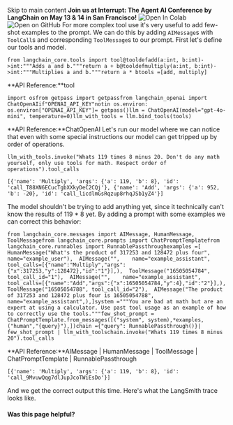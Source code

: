 Skip to main content
**Join us at Interrupt: The Agent AI Conference by LangChain on May 13 & 14 in San Francisco!**
![Open In Colab](https://colab.research.google.com/assets/colab-badge.svg)![Open on GitHub](https://img.shields.io/badge/Open%20on%20GitHub-grey?logo=github&logoColor=white)
For more complex tool use it's very useful to add few-shot examples to the prompt. We can do this by adding `AIMessage`s with `ToolCall`s and corresponding `ToolMessage`s to our prompt.
First let's define our tools and model.
```
from langchain_core.tools import tool@tooldefadd(a:int, b:int)->int:"""Adds a and b."""return a + b@tooldefmultiply(a:int, b:int)->int:"""Multiplies a and b."""return a * btools =[add, multiply]
```

**API Reference:**tool
```
import osfrom getpass import getpassfrom langchain_openai import ChatOpenAIif"OPENAI_API_KEY"notin os.environ:  os.environ["OPENAI_API_KEY"]= getpass()llm = ChatOpenAI(model="gpt-4o-mini", temperature=0)llm_with_tools = llm.bind_tools(tools)
```

**API Reference:**ChatOpenAI
Let's run our model where we can notice that even with some special instructions our model can get tripped up by order of operations.
```
llm_with_tools.invoke("Whats 119 times 8 minus 20. Don't do any math yourself, only use tools for math. Respect order of operations").tool_calls
```

```
[{'name': 'Multiply', 'args': {'a': 119, 'b': 8}, 'id': 'call_T88XN6ECucTgbXXkyDeC2CQj'}, {'name': 'Add', 'args': {'a': 952, 'b': -20}, 'id': 'call_licdlmGsRqzup8rhqJSb1yZ4'}]
```

The model shouldn't be trying to add anything yet, since it technically can't know the results of 119 * 8 yet.
By adding a prompt with some examples we can correct this behavior:
```
from langchain_core.messages import AIMessage, HumanMessage, ToolMessagefrom langchain_core.prompts import ChatPromptTemplatefrom langchain_core.runnables import RunnablePassthroughexamples =[  HumanMessage("What's the product of 317253 and 128472 plus four", name="example_user"),  AIMessage("",    name="example_assistant",    tool_calls=[{"name":"Multiply","args":{"x":317253,"y":128472},"id":"1"}],),  ToolMessage("16505054784", tool_call_id="1"),  AIMessage("",    name="example_assistant",    tool_calls=[{"name":"Add","args":{"x":16505054784,"y":4},"id":"2"}],),  ToolMessage("16505054788", tool_call_id="2"),  AIMessage("The product of 317253 and 128472 plus four is 16505054788",    name="example_assistant",),]system ="""You are bad at math but are an expert at using a calculator. Use past tool usage as an example of how to correctly use the tools."""few_shot_prompt = ChatPromptTemplate.from_messages([("system", system),*examples,("human","{query}"),])chain ={"query": RunnablePassthrough()}| few_shot_prompt | llm_with_toolschain.invoke("Whats 119 times 8 minus 20").tool_calls
```

**API Reference:**AIMessage | HumanMessage | ToolMessage | ChatPromptTemplate | RunnablePassthrough
```
[{'name': 'Multiply', 'args': {'a': 119, 'b': 8}, 'id': 'call_9MvuwQqg7dlJupJcoTWiEsDo'}]
```

And we get the correct output this time.
Here's what the LangSmith trace looks like.
#### Was this page helpful?
